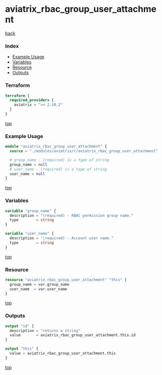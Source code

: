 # aviatrix_rbac_group_user_attachment

[back](../aviatrix.md)

### Index

- [Example Usage](#example-usage)
- [Variables](#variables)
- [Resource](#resource)
- [Outputs](#outputs)

### Terraform

```terraform
terraform {
  required_providers {
    aviatrix = ">= 2.18.2"
  }
}
```

[top](#index)

### Example Usage

```terraform
module "aviatrix_rbac_group_user_attachment" {
  source = "./modules/aviatrix/r/aviatrix_rbac_group_user_attachment"

  # group_name - (required) is a type of string
  group_name = null
  # user_name - (required) is a type of string
  user_name = null
}
```

[top](#index)

### Variables

```terraform
variable "group_name" {
  description = "(required) - RBAC permission group name."
  type        = string
}

variable "user_name" {
  description = "(required) - Account user name."
  type        = string
}
```

[top](#index)

### Resource

```terraform
resource "aviatrix_rbac_group_user_attachment" "this" {
  group_name = var.group_name
  user_name  = var.user_name
}
```

[top](#index)

### Outputs

```terraform
output "id" {
  description = "returns a string"
  value       = aviatrix_rbac_group_user_attachment.this.id
}

output "this" {
  value = aviatrix_rbac_group_user_attachment.this
}
```

[top](#index)